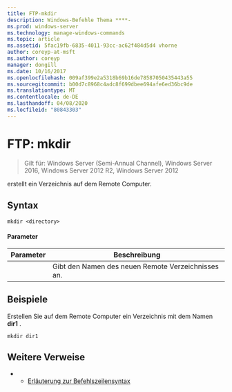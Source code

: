 ```yaml
---
title: FTP-mkdir
description: Windows-Befehle Thema ****-
ms.prod: windows-server
ms.technology: manage-windows-commands
ms.topic: article
ms.assetid: 5fac19fb-6835-4011-93cc-ac62f484d5d4 vhorne
author: coreyp-at-msft
ms.author: coreyp
manager: dongill
ms.date: 10/16/2017
ms.openlocfilehash: 009af399e2a5318b69b16de78587050435443a55
ms.sourcegitcommit: b00d7c8968c4adc8f699dbee694afe6ed36bc9de
ms.translationtype: MT
ms.contentlocale: de-DE
ms.lasthandoff: 04/08/2020
ms.locfileid: "80843303"
---
```

# <a name="ftp-mkdir"></a>FTP: mkdir

>Gilt für: Windows Server (Semi-Annual Channel), Windows Server 2016, Windows Server 2012 R2, Windows Server 2012

erstellt ein Verzeichnis auf dem Remote Computer.   
## <a name="syntax"></a>Syntax  
```  
mkdir <directory>  
```  
#### <a name="parameters"></a>Parameter  

|  Parameter  |                   Beschreibung                   |
|-------------|-------------------------------------------------|
| <directory> | Gibt den Namen des neuen Remote Verzeichnisses an. |

## <a name="examples"></a><a name=BKMK_Examples></a>Beispiele  
Erstellen Sie auf dem Remote Computer ein Verzeichnis mit dem Namen **dir1** .  
```  
mkdir dir1  
```  
## <a name="additional-references"></a>Weitere Verweise  
-   - [Erläuterung zur Befehlszeilensyntax](command-line-syntax-key.md)  
